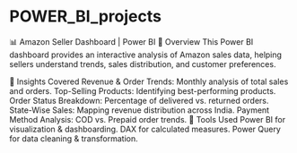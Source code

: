 # POWER_BI_projects



📊 Amazon Seller Dashboard | Power BI
📌 Overview
This Power BI dashboard provides an interactive analysis of Amazon sales data, helping sellers understand trends, sales distribution, and customer preferences.

🎯 Insights Covered
Revenue & Order Trends: Monthly analysis of total sales and orders.
Top-Selling Products: Identifying best-performing products.
Order Status Breakdown: Percentage of delivered vs. returned orders.
State-Wise Sales: Mapping revenue distribution across India.
Payment Method Analysis: COD vs. Prepaid order trends.
🔧 Tools Used
Power BI for visualization & dashboarding.
DAX for calculated measures.
Power Query for data cleaning & transformation.


